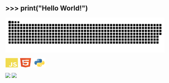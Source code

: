 ## >>> print("Hello World!")
![Snake animation](https://github.com/luclucs/luclucs/blob/output/github-contribution-grid-snake.svg)
<div style="display: inline_block">
  <img align="center" alt="Lu-Js" height="30" width="40" src="https://raw.githubusercontent.com/devicons/devicon/master/icons/javascript/javascript-plain.svg">
  <img align="center" alt="Lu-HTML" height="30" width="40" src="https://raw.githubusercontent.com/devicons/devicon/master/icons/html5/html5-original.svg">
  <img align="center" alt="Lu-Python" height="30" width="40" src="https://raw.githubusercontent.com/devicons/devicon/master/icons/python/python-original.svg">
</div>
<div><br>
<img height="150em" src="https://github-readme-stats.vercel.app/api?username=luclucs&count_private=true&show_icons=true&theme=midnight-purple"/>
<img height="150em" src="https://github-readme-stats.vercel.app/api/top-langs/?username=luclucs&theme=midnight-purple"/>
</div>
